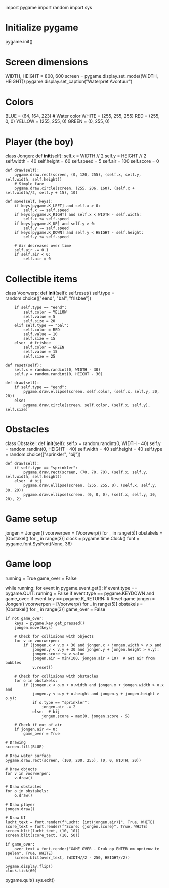 import pygame
import random
import sys

# Initialize pygame
pygame.init()

# Screen dimensions
WIDTH, HEIGHT = 800, 600
screen = pygame.display.set_mode((WIDTH, HEIGHT))
pygame.display.set_caption("Waterpret Avontuur")

# Colors
BLUE = (64, 164, 223)  # Water color
WHITE = (255, 255, 255)
RED = (255, 0, 0)
YELLOW = (255, 255, 0)
GREEN = (0, 255, 0)

# Player (the boy)
class Jongen:
    def __init__(self):
        self.x = WIDTH // 2
        self.y = HEIGHT // 2
        self.width = 40
        self.height = 60
        self.speed = 5
        self.air = 100
        self.score = 0
    
    def draw(self):
        pygame.draw.rect(screen, (0, 120, 255), (self.x, self.y, self.width, self.height))
        # Simple face
        pygame.draw.circle(screen, (255, 206, 160), (self.x + self.width//2, self.y + 15), 10)
    
    def move(self, keys):
        if keys[pygame.K_LEFT] and self.x > 0:
            self.x -= self.speed
        if keys[pygame.K_RIGHT] and self.x < WIDTH - self.width:
            self.x += self.speed
        if keys[pygame.K_UP] and self.y > 0:
            self.y -= self.speed
        if keys[pygame.K_DOWN] and self.y < HEIGHT - self.height:
            self.y += self.speed
        
        # Air decreases over time
        self.air -= 0.1
        if self.air < 0:
            self.air = 0

# Collectible items
class Voorwerp:
    def __init__(self):
        self.reset()
        self.type = random.choice(["eend", "bal", "frisbee"])
        
        if self.type == "eend":
            self.color = YELLOW
            self.value = 5
            self.size = 20
        elif self.type == "bal":
            self.color = RED
            self.value = 10
            self.size = 15
        else:  # frisbee
            self.color = GREEN
            self.value = 15
            self.size = 25
    
    def reset(self):
        self.x = random.randint(0, WIDTH - 30)
        self.y = random.randint(0, HEIGHT - 30)
    
    def draw(self):
        if self.type == "eend":
            pygame.draw.ellipse(screen, self.color, (self.x, self.y, 30, 20))
        else:
            pygame.draw.circle(screen, self.color, (self.x, self.y), self.size)

# Obstacles
class Obstakel:
    def __init__(self):
        self.x = random.randint(0, WIDTH - 40)
        self.y = random.randint(0, HEIGHT - 40)
        self.width = 40
        self.height = 40
        self.type = random.choice(["sprinkler", "bij"])
    
    def draw(self):
        if self.type == "sprinkler":
            pygame.draw.rect(screen, (70, 70, 70), (self.x, self.y, self.width, self.height))
        else:  # bij
            pygame.draw.ellipse(screen, (255, 255, 0), (self.x, self.y, 30, 20))
            pygame.draw.ellipse(screen, (0, 0, 0), (self.x, self.y, 30, 20), 2)

# Game setup
jongen = Jongen()
voorwerpen = [Voorwerp() for _ in range(5)]
obstakels = [Obstakel() for _ in range(3)]
clock = pygame.time.Clock()
font = pygame.font.SysFont(None, 36)

# Game loop
running = True
game_over = False

while running:
    for event in pygame.event.get():
        if event.type == pygame.QUIT:
            running = False
        if event.type == pygame.KEYDOWN and game_over:
            if event.key == pygame.K_RETURN:
                # Reset game
                jongen = Jongen()
                voorwerpen = [Voorwerp() for _ in range(5)]
                obstakels = [Obstakel() for _ in range(3)]
                game_over = False
    
    if not game_over:
        keys = pygame.key.get_pressed()
        jongen.move(keys)
        
        # Check for collisions with objects
        for v in voorwerpen:
            if (jongen.x < v.x + 30 and jongen.x + jongen.width > v.x and
                jongen.y < v.y + 30 and jongen.y + jongen.height > v.y):
                jongen.score += v.value
                jongen.air = min(100, jongen.air + 10)  # Get air from bubbles
                v.reset()
        
        # Check for collisions with obstacles
        for o in obstakels:
            if (jongen.x < o.x + o.width and jongen.x + jongen.width > o.x and
                jongen.y < o.y + o.height and jongen.y + jongen.height > o.y):
                if o.type == "sprinkler":
                    jongen.air -= 2
                else:  # bij
                    jongen.score = max(0, jongen.score - 5)
        
        # Check if out of air
        if jongen.air <= 0:
            game_over = True
    
    # Drawing
    screen.fill(BLUE)
    
    # Draw water surface
    pygame.draw.rect(screen, (100, 200, 255), (0, 0, WIDTH, 20))
    
    # Draw objects
    for v in voorwerpen:
        v.draw()
    
    # Draw obstacles
    for o in obstakels:
        o.draw()
    
    # Draw player
    jongen.draw()
    
    # Draw UI
    lucht_text = font.render(f"Lucht: {int(jongen.air)}", True, WHITE)
    score_text = font.render(f"Score: {jongen.score}", True, WHITE)
    screen.blit(lucht_text, (10, 10))
    screen.blit(score_text, (10, 50))
    
    if game_over:
        over_text = font.render("GAME OVER - Druk op ENTER om opnieuw te spelen", True, WHITE)
        screen.blit(over_text, (WIDTH//2 - 250, HEIGHT//2))
    
    pygame.display.flip()
    clock.tick(60)

pygame.quit()
sys.exit()
